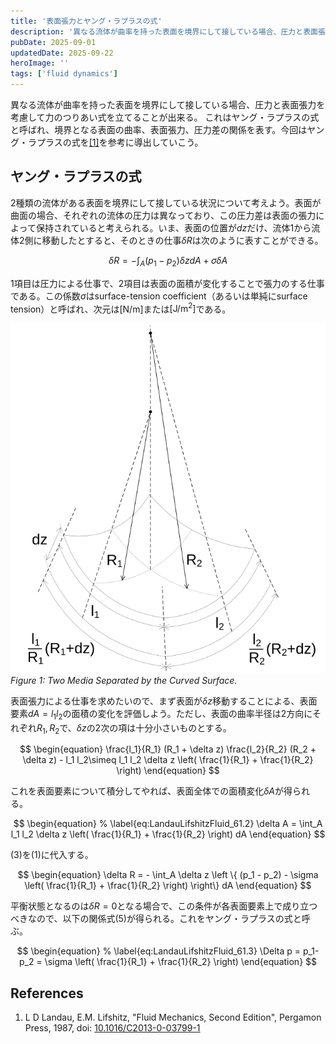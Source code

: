 ```yaml
---
title: '表面張力とヤング・ラプラスの式'
description: '異なる流体が曲率を持った表面を境界にして接している場合、圧力と表面張力を考慮して力のつりあい式を立てることが可能です。これはヤング・ラプラスの式と呼ばれ、境界となる表面の曲率、表面張力、圧力差の関係を表します。'
pubDate: 2025-09-01
updatedDate: 2025-09-22
heroImage: ''
tags: ['fluid dynamics']
---
```


異なる流体が曲率を持った表面を境界にして接している場合、圧力と表面張力を考慮して力のつりあい式を立てることが出来る。
これはヤング・ラプラスの式と呼ばれ、境界となる表面の曲率、表面張力、圧力差の関係を表す。今回はヤング・ラプラスの式を[[1]](#references)を参考に導出していこう。

## ヤング・ラプラスの式

2種類の流体がある表面を境界にして接している状況について考えよう。表面が曲面の場合、それぞれの流体の圧力は異なっており、この圧力差は表面の張力によって保持されていると考えられる。いま、表面の位置が$dz$だけ、流体1から流体2側に移動したとすると、そのときの仕事$\delta R$は次のように表すことができる。

$$
\begin{equation}
% \label{eq:LandauLifshitzFluid_61.1}
\delta R = - \int_A (p_1 - p_2) \delta z dA + \sigma \delta A
\end{equation}
$$

1項目は圧力による仕事で、2項目は表面の面積が変化することで張力のする仕事である。この係数$\sigma$はsurface-tension coefficient（あるいは単純にsurface tension）と呼ばれ、次元は$[\mathrm{N}/\mathrm{m}]$または$[\mathrm{J}/\mathrm{m}^2]$である。

![surface-tension-1](../figures/surface-tension-1.svg)
_Figure 1: Two Media Separated by the Curved Surface._

表面張力による仕事を求めたいので、まず表面が$\delta z$移動することによる、表面要素$dA= l_1 l_2$の面積の変化を評価しよう。ただし、表面の曲率半径は2方向にそれぞれ$R_1, R_2$で、$\delta z$の2次の項は十分小さいものとする。

$$
\begin{equation}
\frac{l_1}{R_1} (R_1 + \delta z) \frac{l_2}{R_2} (R_2 + \delta z) - l_1 l_2\simeq l_1 l_2 \delta z \left( \frac{1}{R_1} + \frac{1}{R_2} \right)
\end{equation}
$$

これを表面要素について積分してやれば、表面全体での面積変化$\delta A$が得られる。

$$
\begin{equation}
% \label{eq:LandauLifshitzFluid_61.2}
\delta A = \int_A l_1 l_2 \delta z \left( \frac{1}{R_1} + \frac{1}{R_2} \right) dA
\end{equation}
$$

(3)を(1)に代入する。

$$
\begin{equation}
\delta R = - \int_A \delta z \left \{ (p_1 - p_2) - \sigma \left( \frac{1}{R_1} + \frac{1}{R_2} \right) \right\} dA
\end{equation}
$$

平衡状態となるのは$\delta R = 0$となる場合で、この条件が各表面要素上で成り立つべきなので、以下の関係式(5)が得られる。これをヤング・ラプラスの式と呼ぶ。

$$
\begin{equation}
% \label{eq:LandauLifshitzFluid_61.3}
\Delta p = p_1- p_2 = \sigma \left( \frac{1}{R_1} + \frac{1}{R_2} \right)
\end{equation}
$$

## References

1. L D Landau, E.M. Lifshitz, "Fluid Mechanics, Second Edition", Pergamon Press, 1987, doi: [10.1016/C2013-0-03799-1](https://doi.org/10.1016/C2013-0-03799-1)
